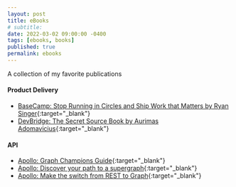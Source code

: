 ```yaml
---
layout: post
title: eBooks
# subtitle: 
date: 2022-03-02 09:00:00 -0400
tags: [ebooks, books]
published: true
permalink: ebooks
---
```


A collection of my favorite publications

#### Product Delivery

- <span class="icon pdf"></span>[BaseCamp: Stop Running in Circles and Ship Work that Matters by Ryan Singer](https://basecamp.com/shapeup/shape-up.pdf){:target="\_blank"}
- <span class="icon pdf"></span>[DevBridge: The Secret Source Book by Aurimas Adomavicius](https://sourceryacademy.com/secret-source/){:target="\_blank"}

#### API

- <span class="icon pdf"></span>[Apollo: Graph Champions Guide](https://www.apollographql.com/graph-champions/){:target="\_blank"}
- <span class="icon pdf"></span>[Apollo: Discover your path to a supergraph](https://www.apollographql.com/ebook/discover-your-path-to-a-supergraph){:target="\_blank"}
- <span class="icon pdf"></span>[Apollo: Make the switch from REST to Graph](https://www.apollographql.com/ebook/make-the-switch-from-rest-to-graphql){:target="\_blank"}
